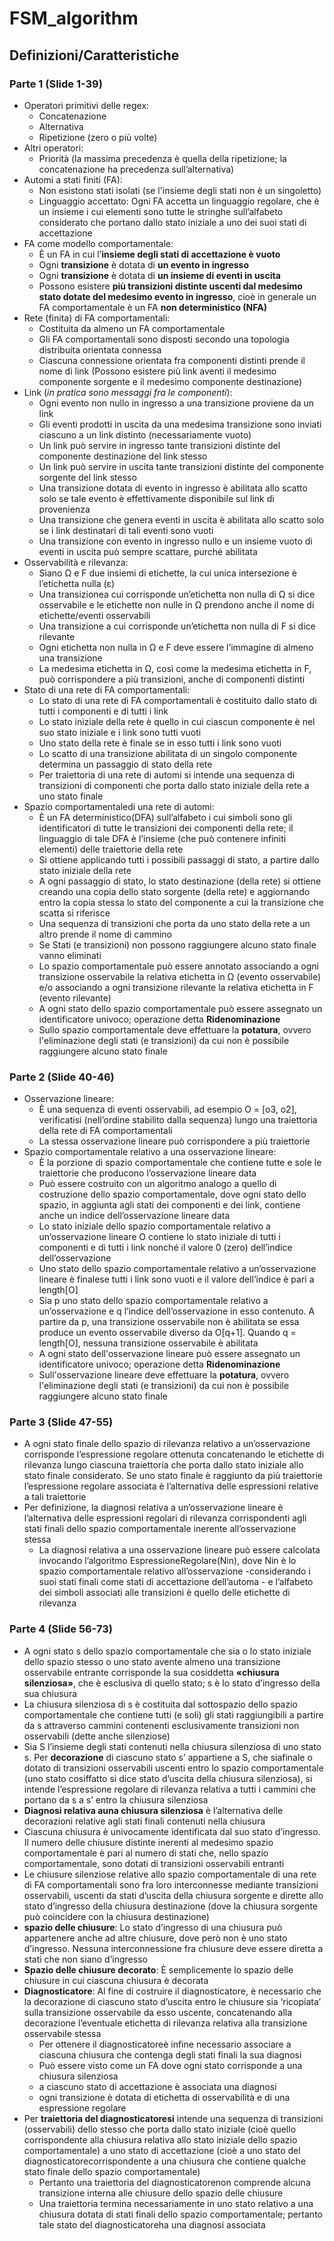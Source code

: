 # FSM_algorithm

## Definizioni/Caratteristiche
### Parte 1 (Slide 1-39)
* Operatori primitivi delle regex:
  * Concatenazione
  * Alternativa
  * Ripetizione (zero o più volte)
* Altri operatori:
  * Priorità (la massima precedenza è quella della ripetizione; la concatenazione ha precedenza sull’alternativa)
* Automi a stati finiti (FA):
  * Non esistono stati isolati (se l'insieme degli stati non è un singoletto)
  * Linguaggio accettato: Ogni FA accetta un linguaggio regolare, che è un insieme i cui elementi sono tutte le stringhe sull’alfabeto considerato che portano dallo stato iniziale a uno dei suoi stati di accettazione
* FA come modello comportamentale:
  * È un FA in cui l’**insieme degli stati di accettazione è vuoto**
  * Ogni **transizione** è dotata di **un evento in ingresso**
  * Ogni **transizione** è dotata di **un insieme di eventi in uscita**
  * Possono esistere **più transizioni distinte uscenti dal medesimo stato dotate del medesimo evento in ingresso**, cioè in generale un FA comportamentale è un FA **non deterministico (NFA)**
* Rete (finita) di FA comportamentali:
  * Costituita da almeno un FA comportamentale
  * Gli FA comportamentali sono disposti secondo una topologia distribuita orientata connessa
  * Ciascuna connessione orientata fra componenti distinti prende il nome di link (Possono esistere più link aventi il medesimo componente sorgente e il medesimo componente destinazione)
* Link (*in pratica sono messaggi fra le componenti*):
  * Ogni evento non nullo in ingresso a una transizione proviene da un link
  * Gli eventi prodotti in uscita da una medesima transizione sono inviati ciascuno a un link distinto (necessariamente vuoto)
  * Un link può servire in ingresso tante transizioni distinte del componente destinazione del link stesso
  * Un link può servire in uscita tante transizioni distinte del componente sorgente del link stesso
  * Una transizione dotata di evento in ingresso è abilitata allo scatto solo se tale evento è effettivamente disponibile sul link di provenienza
  * Una transizione che genera eventi in uscita è abilitata allo scatto solo se i link destinatari di tali eventi sono vuoti
  * Una transizione con evento in ingresso nullo e un insieme vuoto di eventi in uscita può sempre scattare, purché abilitata
* Osservabilità e rilevanza:
  * Siano &Omega; e F due insiemi di etichette, la cui unica intersezione è l’etichetta nulla (&epsilon;)
  * Una transizionea cui corrisponde un’etichetta non nulla di &Omega; si dice osservabile e le etichette non nulle in &Omega; prendono anche il nome di etichette/eventi osservabili
  * Una transizione a cui corrisponde un’etichetta non nulla di F si dice rilevante
  * Ogni etichetta non nulla in &Omega; e F deve essere l’immagine di almeno una transizione
  * La medesima etichetta in &Omega;, così come la medesima etichetta in F, può corrispondere a più transizioni, anche di componenti distinti
* Stato di una rete di FA comportamentali:
  * Lo stato di una rete di FA comportamentali è costituito dallo stato di tutti i componenti e di tutti i link
  * Lo stato iniziale della rete è quello in cui ciascun componente è nel suo stato iniziale e i link sono tutti vuoti
  * Uno stato della rete è finale se in esso tutti i link sono vuoti
  * Lo scatto di una transizione abilitata di un singolo componente determina un passaggio di stato della rete
  * Per traiettoria di una rete di automi si intende una sequenza di transizioni di componenti che porta dallo stato iniziale della rete a uno stato finale
* Spazio comportamentaledi una rete di automi:
  * È un FA deterministico(DFA) sull’alfabeto i cui simboli sono gli identificatori di tutte le transizioni dei componenti della rete; il linguaggio di tale DFA è l’insieme (che può contenere infiniti elementi) delle traiettorie della rete
  * Si ottiene applicando tutti i possibili passaggi di stato, a partire dallo stato iniziale della rete
  * A ogni passaggio di stato, lo stato destinazione (della rete) si ottiene creando una copia dello stato sorgente (della rete) e aggiornando entro la copia stessa lo stato del componente a cui la transizione che scatta si riferisce
  * Una sequenza di transizioni che porta da uno stato della rete a un altro prende il nome di cammino
  * Se Stati (e transizioni) non possono raggiungere alcuno stato finale vanno eliminati
  * Lo spazio comportamentale può essere annotato associando a ogni transizione osservabile la relativa etichetta in &Omega; (evento osservabile) e/o associando a ogni transizione rilevante la relativa etichetta in F (evento rilevante)
  * A ogni stato dello spazio comportamentale può essere assegnato un identificatore univoco; operazione detta **Ridenominazione**
  * Sullo spazio comportamentale deve effettuare la **potatura**, ovvero l'eliminazione degli stati (e transizioni) da cui non è possibile raggiungere alcuno stato finale
  
### Parte 2 (Slide 40-46)
* Osservazione lineare:
  * È una sequenza di eventi osservabili, ad esempio O = [o3, o2], verificatisi (nell’ordine stabilito dalla sequenza) lungo una traiettoria della rete di FA comportamentali
  * La stessa osservazione lineare può corrispondere a più traiettorie
* Spazio comportamentale relativo a una osservazione lineare:
  * È la porzione di spazio comportamentale che contiene tutte e sole le traiettorie che producono l’osservazione lineare data
  * Può essere costruito con un algoritmo analogo a quello di costruzione dello spazio comportamentale, dove ogni stato dello spazio, in aggiunta agli stati dei componenti e dei link, contiene anche un indice dell’osservazione lineare data
  * Lo stato iniziale dello spazio comportamentale relativo a un’osservazione lineare O contiene lo stato iniziale di tutti i componenti e di tutti i link nonché il valore 0 (zero) dell’indice dell’osservazione
  * Uno stato dello spazio comportamentale relativo a un’osservazione lineare è finalese tutti i link sono vuoti e il valore dell’indice è pari a length[O]
  * Sia p uno stato dello spazio comportamentale relativo a un’osservazione e q l’indice dell’osservazione in esso contenuto. A partire da p, una transizione osservabile non è abilitata se essa produce un evento osservabile diverso da O[q+1]. Quando q = length[O], nessuna transizione osservabile è abilitata
  * A ogni stato dell'osservazione lineare può essere assegnato un identificatore univoco; operazione detta **Ridenominazione**
  * Sull'osservazione lineare deve effettuare la **potatura**, ovvero l'eliminazione degli stati (e transizioni) da cui non è possibile raggiungere alcuno stato finale
 
 ### Parte 3 (Slide 47-55)
 * A ogni stato finale dello spazio di rilevanza relativo a un’osservazione corrisponde l’espressione regolare ottenuta concatenando le etichette di rilevanza lungo ciascuna traiettoria che porta dallo stato iniziale allo stato finale considerato. Se uno stato finale è raggiunto da più traiettorie l’espressione regolare associata è l’alternativa delle espressioni relative a tali traiettorie
 * Per definizione, la diagnosi relativa a un’osservazione lineare è l’alternativa delle espressioni regolari di rilevanza corrispondenti agli stati finali dello spazio comportamentale inerente all’osservazione stessa
   * La diagnosi relativa a una osservazione lineare può essere calcolata invocando l’algoritmo EspressioneRegolare(Nin), dove Nin è lo spazio comportamentale relativo all’osservazione -considerando i suoi stati finali come stati di accettazione dell’automa - e l’alfabeto dei simboli associati alle transizioni è quello delle etichette di rilevanza 

### Parte 4 (Slide 56-73)
* A ogni stato s dello spazio comportamentale che sia o lo stato iniziale dello spazio stesso o uno stato avente almeno una transizione osservabile entrante corrisponde la sua cosiddetta **«chiusura silenziosa»**, che è esclusiva di quello stato; s è lo stato d’ingresso della sua chiusura
* La chiusura silenziosa di s è costituita dal sottospazio dello spazio comportamentale che contiene tutti (e soli) gli stati raggiungibili a partire da s attraverso cammini contenenti esclusivamente transizioni non osservabili (dette anche silenziose)
* Sia S l’insieme degli stati contenuti nella chiusura silenziosa di uno stato s. Per **decorazione** di ciascuno stato s’ appartiene a S, che siafinale o dotato di transizioni osservabili uscenti entro lo spazio comportamentale (uno stato cosiffatto si dice stato d’uscita della chiusura silenziosa), si intende l’espressione regolare di rilevanza relativa a tutti i cammini che portano da s a s’ entro la chiusura silenziosa
* **Diagnosi relativa auna chiusura silenziosa** è l’alternativa delle decorazioni relative agli stati finali contenuti nella chiusura
* Ciascuna chiusura è univocamente identificata dal suo stato d’ingresso. Il numero delle chiusure distinte inerenti al medesimo spazio comportamentale è pari al numero di stati che, nello spazio comportamentale, sono dotati di transizioni osservabili entranti
* Le chiusure silenziose relative allo spazio comportamentale di una rete di FA comportamentali sono fra loro interconnesse mediante transizioni osservabili, uscenti da stati d’uscita della chiusura sorgente e dirette allo stato d’ingresso della chiusura destinazione (dove la chiusura sorgente può coincidere con la chiusura destinazione)
* **spazio delle chiusure**: Lo stato d’ingresso di una chiusura può appartenere anche ad altre chiusure, dove però non è uno stato d’ingresso. Nessuna interconnessione fra chiusure deve essere diretta a stati che non siano d’ingresso
* **Spazio delle chiusure decorato**: È semplicemente lo spazio delle chiusure in cui ciascuna chiusura è decorata
* **Diagnosticatore**: Al fine di costruire il diagnosticatore, è necessario che la decorazione di ciascuno stato d’uscita entro le chiusure sia ‘ricopiata’ sulla transizione osservabile da esso uscente, concatenando alla decorazione l’eventuale etichetta di rilevanza relativa alla transizione osservabile stessa
  * Per ottenere il diagnosticatoreè infine necessario associare a ciascuna chiusura che contenga degli stati finali la sua diagnosi
  * Può essere visto come un FA dove ogni stato corrisponde a una chiusura silenziosa
  * a ciascuno stato di accettazione è associata una diagnosi
  * ogni transizione è dotata di etichetta di osservabilità e di una espressione regolare
* Per **traiettoria del diagnosticatoresi** intende una sequenza di transizioni (osservabili) dello stesso che porta dallo stato iniziale (cioè quello corrispondente alla chiusura relativa allo stato iniziale dello spazio comportamentale) a uno stato di accettazione (cioè a uno stato del diagnosticatorecorrispondente a una chiusura che contiene qualche stato finale dello spazio comportamentale)
  * Pertanto una traiettoria del diagnosticatorenon comprende alcuna transizione interna alle chiusure dello spazio delle chiusure
  * Una traiettoria termina necessariamente in uno stato relativo a una chiusura dotata di stati finali dello spazio comportamentale; pertanto tale stato del diagnosticatoreha una diagnosi associata
